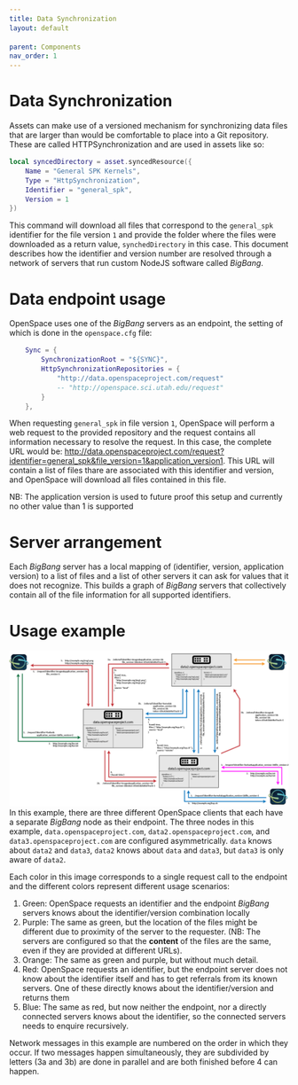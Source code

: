 ```yaml
---
title: Data Synchronization
layout: default

parent: Components
nav_order: 1
---
```


# Data Synchronization
Assets can make use of a versioned mechanism for synchronizing data files that are larger than would be comfortable to place into a Git repository.  These are called HTTPSynchronization and are used in assets like so:
```lua
local syncedDirectory = asset.syncedResource({
    Name = "General SPK Kernels",
    Type = "HttpSynchronization",
    Identifier = "general_spk",
    Version = 1
})
```
This command will download all files that correspond to the `general_spk` identifier for the file version `1` and provide the folder where the files were downloaded as a return value, `synchedDirectory` in this case.  This document describes how the identifier and version number are resolved through a network of servers that run custom NodeJS software called *BigBang*.

# Data endpoint usage
OpenSpace uses one of the *BigBang* servers as an endpoint,  the setting of which is done in the `openspace.cfg` file:
```lua
    Sync = {
        SynchronizationRoot = "${SYNC}",
        HttpSynchronizationRepositories = {
            "http://data.openspaceproject.com/request"
            -- "http://openspace.sci.utah.edu/request"
        }
    },
```
When requesting `general_spk` in file version `1`, OpenSpace will perform a web request to the provided repository and the request contains all information necessary to resolve the request.  In this case, the complete URL would be:  http://data.openspaceproject.com/request?identifier=general_spk&file_version=1&application_version1.  This URL will contain a list of files thare are associated with this identifier and version, and OpenSpace will download all files contained in this file.

NB:  The application version is used to future proof this setup and currently no other value than 1 is supported

# Server arrangement
Each *BigBang* server has a local mapping of (identifier, version, application version) to a list of files and a list of other servers it can ask for values that it does not recognize.  This builds a graph of *BigBang* servers that collectively contain all of the file information for all supported identifiers.

# Usage example
![](data-servers.png)
In this example, there are three different OpenSpace clients that each have a separate *BigBang* node as their endpoint.  The three nodes in this example, `data.openspaceproject.com`, `data2.openspaceproject.com`, and `data3.openspaceproject.com` are configured asymmetrically.  `data` knows about `data2` and `data3`, `data2` knows about `data` and `data3`, but `data3` is only aware of `data2`.

Each color in this image corresponds to a single request call to the endpoint and the different colors represent different usage scenarios:
1. Green:  OpenSpace requests an identifier and the endpoint *BigBang* servers knows about the identifier/version combination locally
2. Purple:  The same as green, but the location of the files might be different due to proximity of the server to the requester.  (NB:  The servers are configured so that the **content** of the files are the same, even if they are provided at different URLs).
3. Orange:  The same as green and purple, but without much detail.
4. Red:  OpenSpace requests an identifier, but the endpoint server does not know about the identifier itself and has to get referrals from its known servers.  One of these directly knows about the identifier/version and returns them
5. Blue:  The same as red, but now neither the endpoint, nor a directly connected servers knows about the identifier, so the connected servers needs to enquire recursively.

Network messages in this example are numbered on the order in which they occur.  If two messages happen simultaneously, they are subdivided by letters (3a and 3b) are done in parallel and are both finished before 4 can happen.
